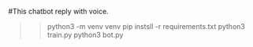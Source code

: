 #This chatbot reply with voice.
>> python3 -m venv venv
>> pip instsll -r requirements.txt
>> python3 train.py
>>python3 bot.py
